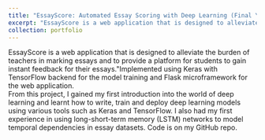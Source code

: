 ```yaml
---
title: "EssayScore: Automated Essay Scoring with Deep Learning (Final Year Project)"
excerpt: "EssayScore is a web application that is designed to alleviate the burden of teachers in marking essays and to provide a platform for students to gain instant feedback for their essays" <img src='/images/essayscore.png'>"
collection: portfolio
---
```

EssayScore is a web application that is designed to alleviate the burden of teachers in marking essays and to provide a platform for students to gain instant feedback for their essays."Implemented using Keras with TensorFlow backend for the model training and Flask microframework for the web application. <br/> From this project, I gained my first introduction into the world of deep learning and learnt how to write, train and deploy deep learning models using various tools such as Keras and TensorFlow. I also had my first experience in using long-short-term memory (LSTM) networks to model temporal dependencies in essay datasets. Code is on my GitHub repo.
